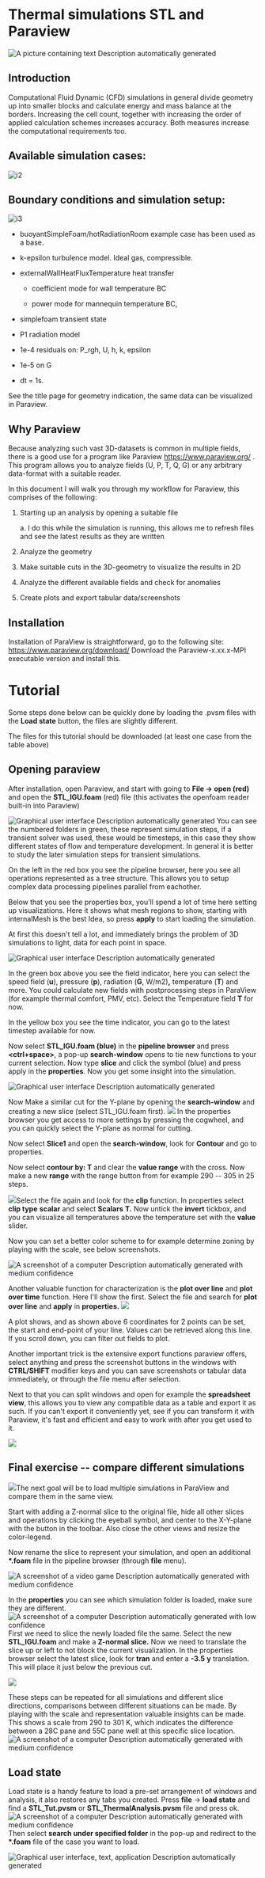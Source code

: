 # Thermal simulations STL and Paraview

![A picture containing text Description automatically
generated](gfx/pvt1.png)

## Introduction

Computational Fluid Dynamic (CFD) simulations in general divide geometry
up into smaller blocks and calculate energy and mass balance at the
borders. Increasing the cell count, together with increasing the order
of applied calculation schemes increases accuracy. Both measures
increase the computational requirements too.

## Available simulation cases:

![i2](gfx/pvt2.png)

## Boundary conditions and simulation setup:

![i3](gfx/pvt3.png)
-   buoyantSimpleFoam/hotRadiationRoom example case has been used as a base.

-   k-epsilon turbulence model. Ideal gas, compressible.

-   externalWallHeatFluxTemperature heat transfer

    -   coefficient mode for wall temperature BC

    -   power mode for mannequin temperature BC,

-   simplefoam transient state

-   P1 radiation model

-   1e-4 residuals on: P_rgh, U, h, k, epsilon

-   1e-5 on G

-   dt = 1s.

See the title page for geometry indication, the same data can be
visualized in Paraview.

## Why Paraview

Because analyzing such vast 3D-datasets is common in multiple fields,
there is a good use for a program like Paraview
<https://www.paraview.org/> . This program allows you to analyze fields
(U, P, T, Q, G) or any arbitrary data-format with a suitable reader.

In this document I will walk you through my workflow for Paraview, this
comprises of the following:

1.  Starting up an analysis by opening a suitable file

    a.  I do this while the simulation is running, this allows me to refresh files and see the latest results as they are written

2.  Analyze the geometry

3.  Make suitable cuts in the 3D-geometry to visualize the results in 2D

4.  Analyze the different available fields and check for anomalies

5.  Create plots and export tabular data/screenshots

## Installation

Installation of ParaView is straightforward, go to the following site:
<https://www.paraview.org/download/> Download the Paraview-x.xx.x-MPI
executable version and install this.

# Tutorial

Some steps done below can be quickly done by loading the .pvsm files
with the **Load state** button, the files are slightly different.

The files for this tutorial should be downloaded (at least one case from
the table above)

## Opening paraview

After installation, open Paraview, and start with going to **File -\>
open (red)** and open the **STL_IGU.foam** (red) file (this activates
the openfoam reader built-in into Paraview)

![Graphical user interface Description automatically
generated](gfx/pvt4.png)
You can see the numbered folders in green,
these represent simulation steps, if a transient solver was used, these
would be timesteps, in this case they show different states of flow and
temperature development. In general it is better to study the later
simulation steps for transient simulations.

On the left in the red box you see the pipeline browser, here you see
all operations represented as a tree structure. This allows you to setup
complex data processing pipelines parallel from eachother.

Below that you see the properties box, you'll spend a lot of time here
setting up visualizations. Here it shows what mesh regions to show,
starting with internalMesh is the best Idea, so press **apply** to start
loading the simulation.

At first this doesn't tell a lot, and immediately brings the problem of
3D simulations to light, data for each point in space.

![Graphical user interface Description automatically
generated](gfx/pvt5.png)

In the green box above you see the field indicator, here you can select
the speed field (**u**), pressure (**p**), radiation (**G**, W/m2)**,**
temperature (**T**) and more. You could calculate new fields with
postprocessing steps in ParaView (for example thermal comfort, PMV,
etc). Select the Temperature field **T** for now.

In the yellow box you see the time indicator, you can go to the latest
timestep available for now.

Now select **STL_IGU.foam (blue)** in the **pipeline browser** and press
**\<ctrl+space>**, a pop-up **search-window** opens to tie new functions
to your current selection. Now type **slice** and click the symbol
(blue) and press apply in the **properties**. Now you get some insight
into the simulation.

![Graphical user interface Description automatically
generated](gfx/pvt6.png)

Now
Make a similar cut for the Y-plane by opening the **search-window** and
creating a new slice (select STL_IGU.foam first).
![](gfx/pvt7.png)
In the properties browser you get access to more settings by pressing the cogwheel, and
you can quickly select the Y-plane as normal for cutting.

Now select **Slice1** and open the **search-window**, look for
**Contour** and go to properties.

Now select **contour by: T** and clear the **value range** with the
cross. Now make a new **range** with the range button from for example
290 -- 305 in 25 steps.

![](gfx/pvt8.png)Select the file again and look for the
**clip** function. In properties select **clip type** **scalar** and
select **Scalars** **T.** Now untick the **invert** tickbox, and you can
visualize all temperatures above the temperature set with the **value**
slider.

Now you can set a better color scheme to for example determine zoning by
playing with the scale, see below screenshots.

![A screenshot of a computer Description automatically generated with
medium confidence](gfx/pvt10.png)

Another valuable
function for characterization is the **plot over line** and **plot over
time** function. Here I'll show the first. Select the file and search
for **plot over line** and **apply** in **properties.**
![](gfx/pvt11.png)

A plot shows, and as shown above 6 coordinates for 2 points can be set,
the start and end-point of your line. Values can be retrieved along this
line. If you scroll down, you can filter out fields to plot.

Another important trick is the extensive export functions paraview
offers, select anything and press the screenshot buttons in the windows
with **CTRL/SHIFT** modifier keys and you can save screenshots or
tabular data immediately, or through the file menu after selection.

Next to that you can split windows and open for example the
**spreadsheet view**, this allows you to view any compatible data as a
table and export it as such. If you can't export it conveniently yet,
see if you can transform it with Paraview, it's fast and efficient and
easy to work with after you get used to it.

![](gfx/pvt12.png)

## Final exercise -- compare different simulations

![](gfx/pvt13.png)The next goal will be to load multiple
simulations in ParaView and compare them in the same view.

Start with adding a Z-normal slice to the original file, hide all other
slices and operations by clicking the eyeball symbol, and center to the
X-Y-plane with the button in the toolbar. Also close the other views and
resize the color-legend.

Now rename the slice to represent your simulation, and open an
additional **\*.foam** file in the pipeline browser (through **file**
menu).

![A screenshot of a video game Description automatically generated with
medium confidence](gfx/pvt14.png)

In the **properties** you can see which simulation folder is loaded,
make sure they are different.
![A screenshot of a computer Description automatically generated with
low confidence](gfx/pvt15.png)
First we need to slice the newly loaded file the same. Select the new
**STL_IGU.foam** and make a **Z-normal slice.** Now we need to translate
the slice up or left to not block the current visualization. In the
properties browser select the latest slice, look for **tran** and enter
a **-3.5** **y** translation. This will place it just below the previous
cut.

![](gfx/pvt16.png)

These steps can be repeated for all
simulations and different slice directions, comparisons between
different situations can be made. By playing with the scale and
representation valuable insights can be made. This shows a scale from
290 to 301 K, which indicates the difference between a 28C pane and 55C
pane well at this specific slice location.
![A screenshot of a
computer Description automatically generated with medium
confidence](gfx/pvt17.png)

## Load state

Load state is a handy feature to load a pre-set arrangement of windows
and analysis, it also restores any tabs you created. Press **file** -\>
**load state** and find a **STL_Tut.pvsm** or
**STL_ThermalAnalysis.pvsm** file and press ok. ![A screenshot of a
computer Description automatically generated with medium
confidence](gfx/pvt18.png) Then select **search under specified
folder** in the pop-up and redirect to the **\*.foam** file of the case
you want to load.

![Graphical user interface, text, application Description automatically
generated](gfx/pvt19.png)
